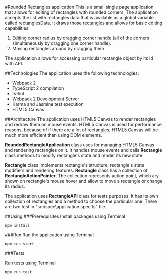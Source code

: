 #Rounded Rectangles application
This is a small single page application that allows for editing of rectangles with rounded corners.
The application accepts the list with rectangles data that is available as a global variable called rectanglesData. It draws those rectangles and allows for basic editing capabilities:
1. Editing corner radius by dragging corner handle (all of the corners simultaneously by dragging one corner handle). 
2. Moving rectangles around by dragging them

The application allows for accessing particular rectangle object by its id with API.

##Technologies
The application uses the following technologies:
 - Webpack 2
 - TypeScript 2 compilation
 - ts-lint
 - Webpack 2 Development Server
 - Karma and Jasmine test execution
 - HTML5 Canvas

 ##Architecture
 The application uses HTML5 Canvas to render rectangles and redraw them on mouse events. HTML5 Canvas is used for performance reasons, because of if there are a lot of rectangles, HTML5 Canvas will be much more efficient than using DOM elements.

 **RoundedRectangleApplication** class uses for managing HTML5 Canvas and rendering rectangles on it. It handles mouse events and calls **Rectangle** class methods to modify rectangle's state and render its new state.

 **Rectangle** class implements rectangle's structure, rectangle's state modifiers and rendering features. **Rectangle** class has a collection of **RectangleActionPointer**. The collection represents action point, which arу shown on rectangle's mouse hover and allow to move a rectangle or change its radius.

 The application uses **RectangleAPI** class for tests purposes. It has its own collection of rectangles and a method to choose the particular one. There are two test in "src\spec\application.spec.ts" file.

 ##Using
###Prerequisites
Install packages using Terminal

`npm install`

###Run
Run the application using Terminal

`npm run start`

###Tests

Run tests using Terminal

`npm run test`